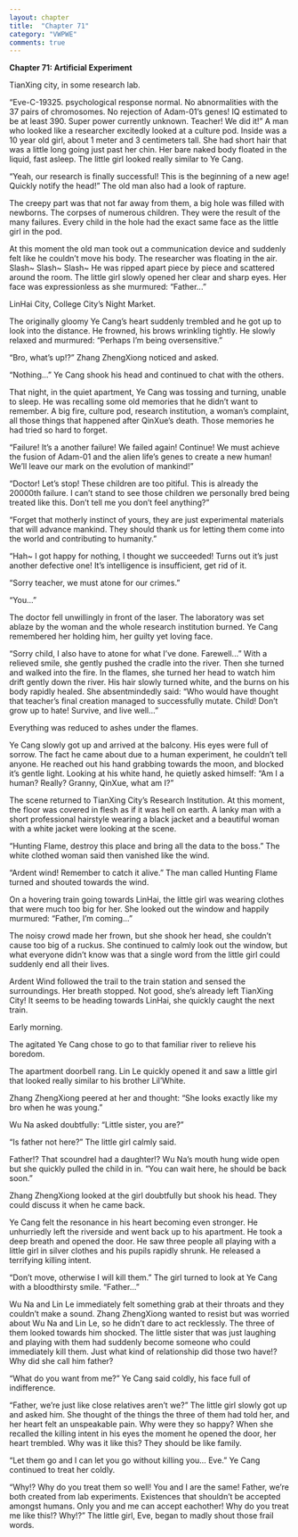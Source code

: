```yaml
---
layout: chapter
title:  "Chapter 71"
category: "VWPWE"
comments: true
---
```


**Chapter 71: Artificial Experiment**
 
TianXing city, in some research lab.
 
“Eve-C-19325. psychological response normal. No abnormalities with the 37 pairs of chromosomes. No rejection of Adam-01’s genes! IQ estimated to be at least 390. Super power currently unknown. Teacher! We did it!” A man who looked like a researcher excitedly looked at a culture pod. Inside was a 10 year old girl, about 1 meter and 3 centimeters tall. She had short hair that was a little long going just past her chin. Her bare naked body floated in the liquid, fast asleep. The little girl looked really similar to Ye Cang.
 
“Yeah, our research is finally successful! This is the beginning of a new age! Quickly notify the head!” The old man also had a look of rapture.
 
The creepy part was that not far away from them, a big hole was filled with newborns. The corpses of numerous children. They were the result of the many failures. Every child in the hole had the exact same face as the little girl in the pod.
 
At this moment the old man took out a communication device and suddenly felt like he couldn’t move his body. The researcher was floating in the air. Slash~ Slash~ Slash~ He was ripped apart piece by piece and scattered around the room. The little girl slowly opened her clear and sharp eyes. Her face was expressionless as she murmured: “Father...”
 
LinHai City, College City’s Night Market.
 
The originally gloomy Ye Cang’s heart suddenly trembled and he got up to look into the distance. He frowned, his brows wrinkling tightly. He slowly relaxed and murmured: “Perhaps I’m being oversensitive.” 
 
“Bro, what’s up!?” Zhang ZhengXiong noticed and asked.
 
“Nothing...” Ye Cang shook his head and continued to chat with the others.
 
That night, in the quiet apartment, Ye Cang was tossing and turning, unable to sleep. He was recalling some old memories that he didn’t want to remember. A big fire, culture pod, research institution, a woman’s complaint, all those things that happened after QinXue’s death. Those memories he had tried so hard to forget.  
 
“Failure! It’s a another failure! We failed again! Continue! We must achieve the fusion of Adam-01 and the alien life’s genes to create a new human! We’ll leave our mark on the evolution of mankind!”
 
“Doctor! Let’s stop! These children are too pitiful. This is already the 20000th failure. I can’t stand to see those children we personally bred being treated like this. Don’t tell me you don’t feel anything?”
 
“Forget that motherly instinct of yours, they are just experimental materials that will advance mankind. They should thank us for letting them come into the world and contributing to humanity.”
 
“Hah~ I got happy for nothing, I thought we succeeded! Turns out it’s just another defective one! It’s intelligence is insufficient, get rid of it. 
 
“Sorry teacher, we must atone for our crimes.”
 
“You...”
 
The doctor fell unwillingly in front of the laser. The laboratory was set ablaze by the woman and the whole research institution burned. Ye Cang remembered her holding him, her guilty yet loving face.
 
“Sorry child, I also have to atone for what I’ve done. Farewell...” With a relieved smile, she gently pushed the cradle into the river. Then she turned and walked into the fire. In the flames, she turned her head to watch him drift gently down the river. His hair slowly turned white, and the burns on his body rapidly healed. She absentmindedly said: “Who would have thought that teacher’s final creation managed to successfully mutate. Child! Don’t grow up to hate! Survive, and live well...”
 
Everything was reduced to ashes under the flames.
 
Ye Cang slowly got up and arrived at the balcony. His eyes were full of sorrow. The fact he came about due to a human experiment, he couldn’t tell anyone. He reached out his hand grabbing towards the moon, and blocked it’s gentle light. Looking at his white hand, he quietly asked himself: “Am I a human? Really? Granny, QinXue, what am I?”
 
The scene returned to TianXing City’s Research Institution. At this moment, the floor was covered in flesh as if it was hell on earth. A lanky man with a short professional hairstyle wearing a black jacket and a beautiful woman with a white jacket were looking at the scene. 
 
“Hunting Flame, destroy this place and bring all the data to the boss.” The white clothed woman said then vanished like the wind.
 
“Ardent wind! Remember to catch it alive.” The man called Hunting Flame turned and shouted towards the wind.
 
On a hovering train going towards LinHai, the little girl was wearing clothes that were much too big for her. She looked out the window and happily murmured: “Father, I’m coming...”
 
The noisy crowd made her frown, but she shook her head, she couldn’t cause too big of a ruckus. She continued to calmly look out the window, but what everyone didn’t know was that a single word from the little girl could suddenly end all their lives.
 
Ardent Wind followed the trail to the train station and sensed the surroundings. Her breath stopped. Not good, she’s already left TianXing City! It seems to be heading towards LinHai, she quickly caught the next train.
 
Early morning.
 
The agitated Ye Cang chose to go to that familiar river to relieve his boredom.
 
The apartment doorbell rang. Lin Le quickly opened it and saw a little girl that looked really similar to his brother Lil’White.
 
Zhang ZhengXiong peered at her and thought: “She looks exactly like my bro when he was young.”
 
Wu Na asked doubtfully: “Little sister, you are?”
 
“Is father not here?” The little girl calmly said.
 
Father!? That scoundrel had a daughter!? Wu Na’s mouth hung wide open but she quickly pulled the child in in. “You can wait here, he should be back soon.”
 
Zhang ZhengXiong looked at the girl doubtfully but shook his head. They could discuss it when he came back.
 
Ye Cang felt the resonance in his heart becoming even stronger. He unhurriedly left the riverside and went back up to his apartment. He took a deep breath and opened the door. He saw three people all playing with a little girl in silver clothes and his pupils rapidly shrunk. He released a terrifying killing intent.
 
“Don’t move, otherwise I will kill them.” The girl turned to look at Ye Cang with a bloodthirsty smile. “Father…”
 
Wu Na and Lin Le immediately felt something grab at their throats and they couldn’t make a sound. Zhang ZhengXiong wanted to resist but was worried about Wu Na and Lin Le, so he didn’t dare to act recklessly. The three of them looked towards him shocked. The little sister that was just laughing and playing with them had suddenly become someone who could immediately kill them. Just what kind of relationship did those two have!? Why did she call him father?
 
“What do you want from me?” Ye Cang said coldly, his face full of indifference.
 
“Father, we’re just like close relatives aren’t we?” The little girl slowly got up and asked him. She thought of the things the three of them had told her, and her heart felt an unspeakable pain. Why were they so happy? When she recalled the killing intent in his eyes the moment he opened the door, her heart trembled. Why was it like this? They should be like family.
 
“Let them go and I can let you go without killing you… Eve.” Ye Cang continued to treat her coldly.
 
“Why!? Why do you treat them so well! You and I are the same! Father, we’re both created from lab experiments. Existences that shouldn’t be accepted amongst humans. Only you and me can accept eachother! Why do you treat me like this!? Why!?” The little girl, Eve, began to madly shout those frail words.

